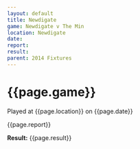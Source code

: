 ```yaml
---
layout: default
title: Newdigate
game: Newdigate v The Min
location: Newdigate
date: 
report: 
result: 
parent: 2014 Fixtures
---
```


# {{page.game}}

Played at {{page.location}} on {{page.date}}

{{page.report}}

**Result:** {{page.result}}
